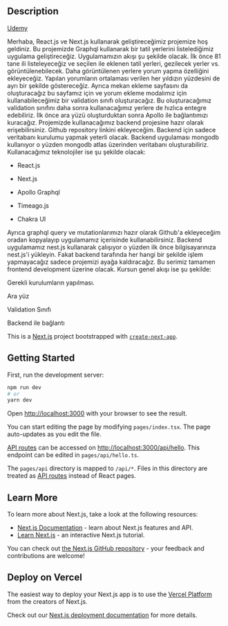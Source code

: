 ## Description

[Udemy](https://www.udemy.com/course/nextjs-ve-apollo-ile-proje-gelistiriyoruz/?couponCode=BABA790C2A272B6A55C8)

Merhaba, React.js ve Next.js kullanarak geliştireceğimiz projemize hoş geldiniz. Bu projemizde Graphql kullanarak bir tatil yerlerini listelediğimiz uygulama geliştireceğiz. Uygulamamızın akışı şu şekilde olacak. İlk önce 81 tane ili listeleyeceğiz ve seçilen ile eklenen tatil yerleri, gezilecek yerler vs. görüntülenebilecek. Daha görüntülenen yerlere yorum yapma özelliğini ekleyeceğiz. Yapılan yorumların ortalaması verilen her yıldızın yüzdesini de ayrı bir şekilde göstereceğiz. Ayrıca mekan ekleme sayfasını da oluşturacağız bu sayfamız için ve yorum ekleme modalımız için kullanabileceğimiz bir validation sınıfı oluşturacağız. Bu oluşturacağımız validation sınıfını daha sonra kullanacağımız yerlere de hızlıca entegre edebiliriz. İlk önce ara yüzü oluşturduktan sonra Apollo ile bağlantımızı kuracağız. Projemizde kullanacağımız backend projesine hazır olarak erişebilirsiniz. Github repository linkini ekleyeceğim. Backend için sadece veritabanı kurulumu yapmak yeterli olacak. Backend uygulaması mongodb kullanıyor o yüzden mongodb atlas üzerinden veritabanı oluşturabiliriz. Kullanacağımız teknolojiler ise şu şekilde olacak:

- React.js

- Next.js

- Apollo Graphql

- Timeago.js

- Chakra UI

Ayrıca graphql query ve mutationlarımızı hazır olarak Github'a ekleyeceğim oradan kopyalayıp uygulamamız içerisinde kullanabilirsiniz. Backend uygulamamız nest.js kullanarak çalışıyor o yüzden ilk önce bilgisayarınıza nest.js'i yükleyin. Fakat backend tarafında her hangi bir şekilde işlem yapmayacağız sadece projemizi ayağa kaldıracağız. Bu serimiz tamamen frontend development üzerine olacak. Kursun genel akışı ise şu şekilde:

Gerekli kurulumların yapılması.

Ara yüz

Validation Sınıfı

Backend ile bağlantı

This is a [Next.js](https://nextjs.org/) project bootstrapped with [`create-next-app`](https://github.com/vercel/next.js/tree/canary/packages/create-next-app).

## Getting Started

First, run the development server:

```bash
npm run dev
# or
yarn dev
```

Open [http://localhost:3000](http://localhost:3000) with your browser to see the result.

You can start editing the page by modifying `pages/index.tsx`. The page auto-updates as you edit the file.

[API routes](https://nextjs.org/docs/api-routes/introduction) can be accessed on [http://localhost:3000/api/hello](http://localhost:3000/api/hello). This endpoint can be edited in `pages/api/hello.ts`.

The `pages/api` directory is mapped to `/api/*`. Files in this directory are treated as [API routes](https://nextjs.org/docs/api-routes/introduction) instead of React pages.

## Learn More

To learn more about Next.js, take a look at the following resources:

- [Next.js Documentation](https://nextjs.org/docs) - learn about Next.js features and API.
- [Learn Next.js](https://nextjs.org/learn) - an interactive Next.js tutorial.

You can check out [the Next.js GitHub repository](https://github.com/vercel/next.js/) - your feedback and contributions are welcome!

## Deploy on Vercel

The easiest way to deploy your Next.js app is to use the [Vercel Platform](https://vercel.com/new?utm_medium=default-template&filter=next.js&utm_source=create-next-app&utm_campaign=create-next-app-readme) from the creators of Next.js.

Check out our [Next.js deployment documentation](https://nextjs.org/docs/deployment) for more details.
